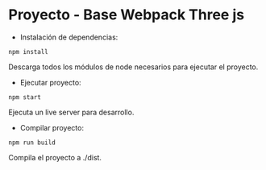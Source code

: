 # Proyecto - Base Webpack Three js

* Instalación de dependencias:

```
npm install
```
Descarga todos los módulos de node necesarios para ejecutar el proyecto.


* Ejecutar proyecto:

```
npm start
```
Ejecuta un live server para desarrollo.

* Compilar proyecto:

```
npm run build
```
Compila el proyecto a ./dist.

